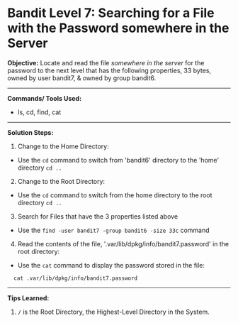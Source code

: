 # Bandit Level 7: Searching for a File with the Password somewhere in the Server

**Objective:**
Locate and read the file *somewhere in the server* for the password to the next level that has the following properties, 33 bytes, owned by user bandit7, & owned by group bandit6. 

---

**Commands/ Tools Used:**
- ls, cd, find, cat

---

**Solution Steps:**

1. Change to the Home Directory:
- Use the `cd` command to switch from 'bandit6' directory to the 'home' directory
``` cd .. ```

2. Change to the Root Directory:
- Use the `cd` command to switch from the home directory to the root directory
``` cd .. ```

3. Search for Files that have the 3 properties listed above
- Use the ``` find -user bandit7 -group bandit6 -size 33c ``` command
    
4. Read the contents of the file, '.var/lib/dpkg/info/bandit7.password' in the root directory:
- Use the `cat` command to display the password stored in the file:
```
  cat .var/lib/dpkg/info/bandit7.password
```
---

**Tips Learned:**
1. `/` is the Root Directory, the Highest-Level Directory in the System.
   
